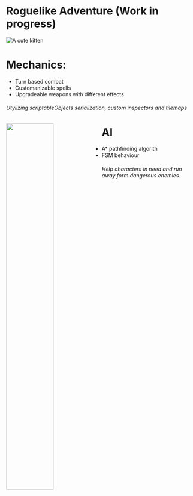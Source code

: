 # Roguelike Adventure (Work in progress)

![A cute kitten](https://github.com/ErnSur/Roguelike/blob/master/Gifs/demo1.gif)


# Mechanics:
* Turn based combat
* Customanizable spells
* Upgradeable weapons with different effects
###### Utylizing scriptableObjects serialization, custom inspectors and tilemaps

<img align="left" width="50%" height="50%" src="https://github.com/ErnSur/Roguelike/blob/master/Gifs/demo2.gif">

# AI
* A* pathfinding algorith
* FSM behaviour
###### Help characters in need and run away form dangerous enemies.

